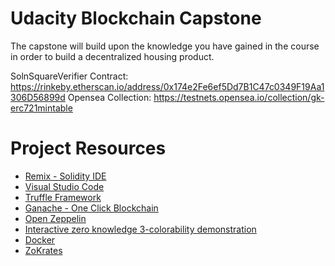 # Udacity Blockchain Capstone

The capstone will build upon the knowledge you have gained in the course in order to build a decentralized housing product. 

SolnSquareVerifier Contract: https://rinkeby.etherscan.io/address/0x174e2Fe6ef5Dd7B1C47c0349F19Aa1306D56899d
Opensea Collection: https://testnets.opensea.io/collection/gk-erc721mintable

# Project Resources

* [Remix - Solidity IDE](https://remix.ethereum.org/)
* [Visual Studio Code](https://code.visualstudio.com/)
* [Truffle Framework](https://truffleframework.com/)
* [Ganache - One Click Blockchain](https://truffleframework.com/ganache)
* [Open Zeppelin ](https://openzeppelin.org/)
* [Interactive zero knowledge 3-colorability demonstration](http://web.mit.edu/~ezyang/Public/graph/svg.html)
* [Docker](https://docs.docker.com/install/)
* [ZoKrates](https://github.com/Zokrates/ZoKrates)
